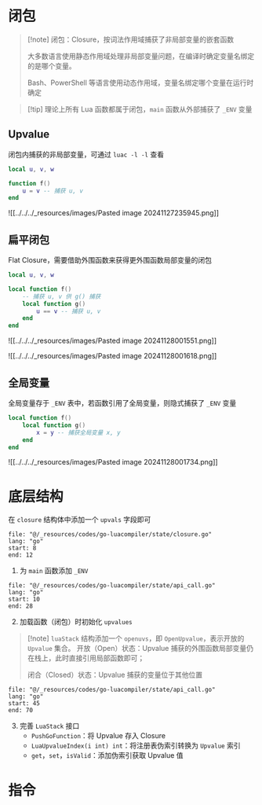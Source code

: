 # 闭包

> [!note] 闭包：Closure，按词法作用域捕获了非局部变量的嵌套函数
> 
> 大多数语言使用静态作用域处理非局部变量问题，在编译时确定变量名绑定的是哪个变量。
> 
> Bash、PowerShell 等语言使用动态作用域，变量名绑定哪个变量在运行时确定

> [!tip] 理论上所有 Lua 函数都属于闭包，`main` 函数从外部捕获了 `_ENV` 变量
## Upvalue

闭包内捕获的非局部变量，可通过 `luac -l -l` 查看

```lua
local u, v, w

function f()
    u = v -- 捕获 u, v
end
```

![[../../../_resources/images/Pasted image 20241127235945.png]]
## 扁平闭包

Flat Closure，需要借助外围函数来获得更外围函数局部变量的闭包

```lua
local u, v, w

local function f()
    -- 捕获 u, v 供 g() 捕获
    local function g()
        u == v -- 捕获 u, v
    end
end
```

![[../../../_resources/images/Pasted image 20241128001551.png]]

![[../../../_resources/images/Pasted image 20241128001618.png]]
## 全局变量

全局变量存于 `_ENV` 表中，若函数引用了全局变量，则隐式捕获了 `_ENV` 变量

```lua
local function f()
    local function g()
        x = y -- 捕获全局变量 x, y
    end
end
```

![[../../../_resources/images/Pasted image 20241128001734.png]]
# 底层结构

在 `closure` 结构体中添加一个 `upvals` 字段即可

```reference hl:11
file: "@/_resources/codes/go-luacompiler/state/closure.go"
lang: "go"
start: 8
end: 12
```

1. 为 `main` 函数添加 `_ENV`

```reference hl:22-26
file: "@/_resources/codes/go-luacompiler/state/api_call.go"
lang: "go"
start: 10
end: 28
```

2. 加载函数（闭包）时初始化 `upvalues`

> [!note] `luaStack` 结构添加一个 `openuvs`，即 `OpenUpvalue`，表示开放的 `Upvalue` 集合。
> 开放（Open）状态：Upvalue 捕获的外围函数局部变量仍在栈上，此时直接引用局部函数即可；
> 
> 闭合（Closed）状态：Upvalue 捕获的变量位于其他位置

```reference hl:50-69
file: "@/_resources/codes/go-luacompiler/state/api_call.go"
lang: "go"
start: 45
end: 70
```

3. 完善 `LuaStack` 接口
	- `PushGoFunction`：将 Upvalue 存入 Closure
	- `LuaUpvalueIndex(i int) int`：将注册表伪索引转换为 `Upvalue` 索引
	- `get`，`set`，`isValid`：添加伪索引获取 Upvalue 值
# 指令